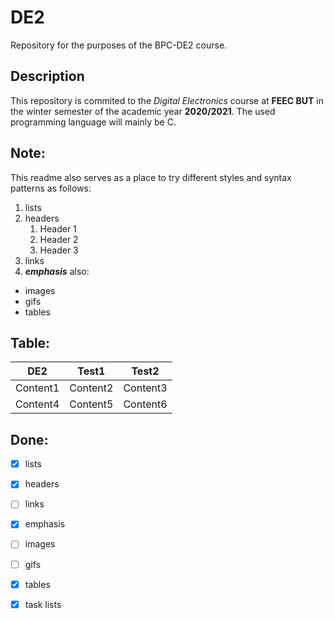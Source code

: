 # DE2
Repository for the purposes of the BPC-DE2 course.

## Description
This repository is commited to the *Digital Electronics* course at **FEEC BUT** in the winter semester of the academic year **2020/2021**. The used programming language will mainly be C.

## Note:
This readme also serves as a place to try different styles and syntax patterns as follows:

1. lists
2. headers
   1. Header 1
   2. Header 2
   3. Header 3
3. links
4. **_emphasis_**
also:
  - images
  - gifs
  - tables

## Table:

DE2 | Test1 | Test2
----|-------|------
Content1 | Content2 | Content3
Content4 | Content5 | Content6




## Done:
- [x] lists
- [x] headers
- [ ] links
- [x] emphasis
- [ ] images
- [ ] gifs
- [x] tables
- [x] task lists

